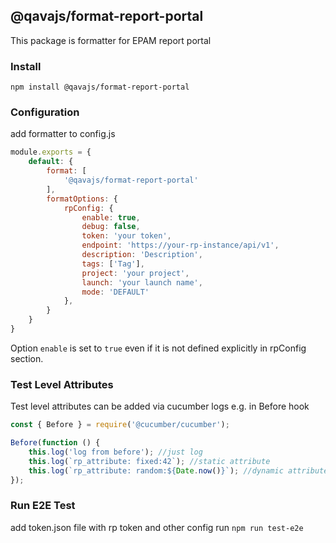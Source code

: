 ## @qavajs/format-report-portal
This package is formatter for EPAM report portal

### Install
`npm install @qavajs/format-report-portal`

### Configuration

add formatter to config.js
```javascript
module.exports = {
    default: {
        format: [
            '@qavajs/format-report-portal'
        ],
        formatOptions: {
            rpConfig: {
                enable: true,
                debug: false,
                token: 'your token',
                endpoint: 'https://your-rp-instance/api/v1',
                description: 'Description',
                tags: ['Tag'],
                project: 'your project',
                launch: 'your launch name',
                mode: 'DEFAULT'
            },
        }
    }
}
```
Option `enable` is set to `true` even if it is not defined explicitly in rpConfig section.

### Test Level Attributes
Test level attributes can be added via cucumber logs e.g. in Before hook
```javascript
const { Before } = require('@cucumber/cucumber');

Before(function () {
    this.log('log from before'); //just log
    this.log(`rp_attribute: fixed:42`); //static attribute
    this.log(`rp_attribute: random:${Date.now()}`); //dynamic attribute
});
```

### Run E2E Test
add token.json file with rp token and other config
run
`npm run test-e2e`
